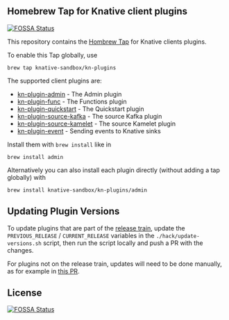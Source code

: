 ## Homebrew Tap for Knative client plugins
[![FOSSA Status](https://app.fossa.com/api/projects/git%2Bgithub.com%2Fknative-extensions%2Fhomebrew-kn-plugins.svg?type=shield)](https://app.fossa.com/projects/git%2Bgithub.com%2Fknative-extensions%2Fhomebrew-kn-plugins?ref=badge_shield)


This repository contains the [Hombrew Tap](https://docs.brew.sh/Taps) for Knative clients plugins.

To enable this Tap globally, use

```
brew tap knative-sandbox/kn-plugins
```

The supported client plugins are:

* [kn-plugin-admin](https://github.com/knative-sandbox/kn-plugin-admin) - The Admin plugin
* [kn-plugin-func](https://github.com/knative-sandbox/kn-plugin-func) - The Functions plugin
* [kn-plugin-quickstart](https://github.com/knative-sandbox/kn-plugin-quickstart) - The Quickstart plugin
* [kn-plugin-source-kafka](https://github.com/knative-sandbox/kn-plugin-source-kafka) - The source Kafka plugin
* [kn-plugin-source-kamelet](https://github.com/knative-sandbox/kn-plugin-source-kamelet) - The source Kamelet plugin
* [kn-plugin-event](https://github.com/knative-sandbox/kn-plugin-event) - Sending events to Knative sinks


Install them with `brew install` like in

```
brew install admin
```

Alternatively you can also install each plugin directly (without adding a tap globally) with

```
brew install knative-sandbox/kn-plugins/admin
```

## Updating Plugin Versions

To update plugins that are part of the [release train](https://github.com/knative/release/blob/main/INSTRUCTIONS.md#homebrew-kn-plugins), update the `PREVIOUS_RELEASE` / `CURRENT_RELEASE` variables in the `./hack/update-versions.sh` script, then run the script locally and push a PR with the changes. 

For plugins not on the release train, updates will need to be done manually, as for example in [this PR](https://github.com/knative-sandbox/homebrew-kn-plugins/pull/92). 


## License
[![FOSSA Status](https://app.fossa.com/api/projects/git%2Bgithub.com%2Fknative-extensions%2Fhomebrew-kn-plugins.svg?type=large)](https://app.fossa.com/projects/git%2Bgithub.com%2Fknative-extensions%2Fhomebrew-kn-plugins?ref=badge_large)